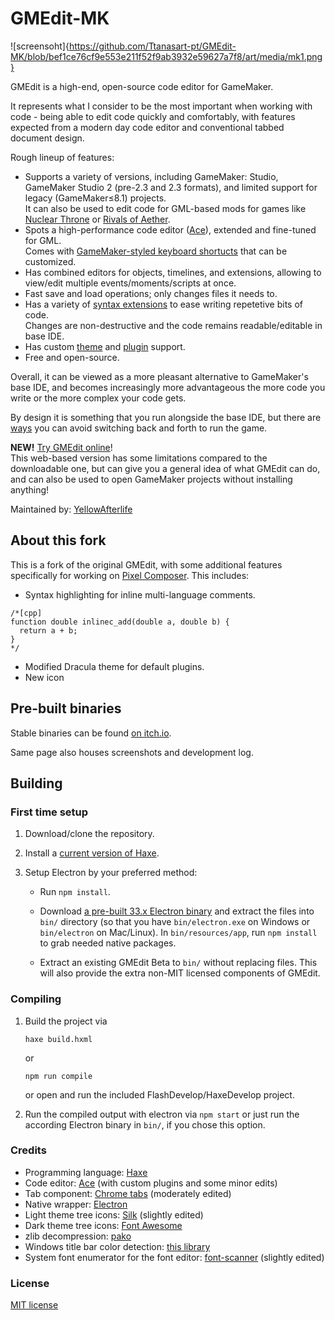 # GMEdit-MK

![screensoht]{https://github.com/Ttanasart-pt/GMEdit-MK/blob/bef1ce76cf9e553e211f52f9ab3932e59627a7f8/art/media/mk1.png}

GMEdit is a high-end, open-source code editor for GameMaker.

It represents what I consider to be the most important when working with code - being able to edit code quickly and comfortably, with features expected from a modern day code editor and conventional tabbed document design.

Rough lineup of features:

- Supports a variety of versions, including GameMaker: Studio, GameMaker Studio 2 (pre-2.3 and 2.3 formats), and limited support for legacy (GameMaker≤8.1) projects.  
  It can also be used to edit code for GML-based mods for games like [Nuclear Throne](https://yal.cc/ntt-modding-faq/) or [Rivals of Aether](https://rivalsofaether.com/introduction/).
- Spots a high-performance code editor ([Ace](https://ace.c9.io/)), extended and fine-tuned for GML.  
  Comes with [GameMaker-styled keyboard shortucts](http://github.com/GameMakerDiscord/GMEdit/wiki/Keyboard-shortcuts) that can be customized.
- Has combined editors for objects, timelines, and extensions, allowing to view/edit multiple events/moments/scripts at once.
- Fast save and load operations; only changes files it needs to.
- Has a variety of [syntax extensions](https://github.com/YellowAfterlife/GMEdit/wiki) to ease writing repetetive bits of code.  
  Changes are non-destructive and the code remains readable/editable in base IDE.
- Has custom [theme](https://github.com/YellowAfterlife/GMEdit/wiki/Using-themes)
  and [plugin](https://github.com/YellowAfterlife/GMEdit/wiki/Using-plugins) support.
- Free and open-source.

Overall, it can be viewed as a more pleasant alternative to GameMaker's base  IDE, and becomes increasingly more advantageous the more code you write or the more complex your code gets.

By design it is something that you run alongside the base IDE, but there are [ways](https://github.com/YellowAfterlife/GMEdit/wiki/Running-games-from-GMEdit) you can avoid switching back and forth to run the game.

**NEW!** [Try GMEdit online](https://yellowafterlife.github.io/GMEdit/)!  
This web-based version has some limitations compared to the downloadable one, but can give you a general idea of what GMEdit can do, and can also be used to open GameMaker projects without installing anything!

Maintained by: [YellowAfterlife](https://yal.cc)

## About this fork

This is a fork of the original GMEdit, with some additional features specifically for working on [Pixel Composer](https://github.com/Ttanasart-pt/Pixel-Composer). This includes:

- Syntax highlighting for inline multi-language comments.

```
/*[cpp]
function double inlinec_add(double a, double b) {
  return a + b;
}
*/ 
```
- Modified Dracula theme for default plugins.
- New icon

## Pre-built binaries

Stable binaries can be found [on itch.io](https://yellowafterlife.itch.io/gmedit).

Same page also houses screenshots and development log.

## Building

### First time setup
1. Download/clone the repository.
2. Install a [current version of Haxe](https://haxe.org/download/).
3. Setup Electron by your preferred method:

   * Run `npm install`.
 
   * Download [a pre-built 33.x Electron binary](https://github.com/electron/electron/releases) and
     extract the files into `bin/` directory (so that you have `bin/electron.exe` on Windows or
     `bin/electron` on Mac/Linux). In `bin/resources/app`, run `npm install` to grab needed native
     packages.
 
   * Extract an existing GMEdit Beta to `bin/` without replacing files. This will also provide the
     extra non-MIT licensed components of GMEdit.
  
### Compiling
1. Build the project via
   ```
   haxe build.hxml
   ```
   or
   ```
   npm run compile
   ```
   or open and run the included FlashDevelop/HaxeDevelop project.

1. Run the compiled output with electron via `npm start` or just run the according Electron binary in
   `bin/`, if you chose this option.

### Credits

* Programming language: [Haxe](https://haxe.org)
* Code editor: [Ace](https://ace.c9.io/) (with custom plugins and some minor edits)
* Tab component: [Chrome tabs](https://github.com/adamschwartz/chrome-tabs) (moderately edited)
* Native wrapper: [Electron](https://electronjs.org/)
* Light theme tree icons: [Silk](http://www.famfamfam.com/lab/icons/silk/) (slightly edited)
* Dark theme tree icons: [Font Awesome](https://fontawesome.com/)
* zlib decompression: [pako](https://github.com/nodeca/pako)
* Windows title bar color detection: [this library](https://github.com/loilo/windows-titlebar-color)
* System font enumerator for the font editor: [font-scanner](https://www.npmjs.com/package/font-scanner) (slightly edited)

### License

[MIT license](https://opensource.org/licenses/mit-license.php)
